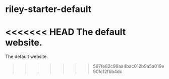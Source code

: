 # riley-starter-default
<<<<<<< HEAD
The default website. 
=======
The default website.
>>>>>>> 597fe82c99aa4bac012b9a5a019e90fc12fbb4dc
